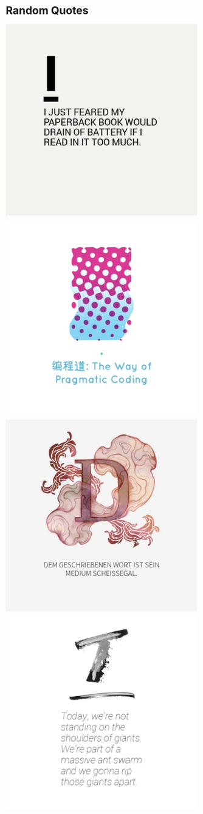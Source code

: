 # Random Quotes

![](assets/0e61f6e71d05448b88f7f58e1f503dd9.jpg)

![](assets/1d686b1b60f9412a84b3b82f50420a71.jpg)

![](assets/6f9873556a0042838fdc669729548f80.jpg)

![](assets/8c6d339f55ef4a8c9d36b924127716f5.jpg)